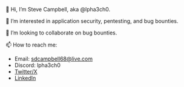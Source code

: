 👋 Hi, I’m Steve Campbell, aka @lpha3ch0.

👀 I’m interested in application security, pentesting, and bug bounties.

💞️ I’m looking to collaborate on bug bounties.

📫 How to reach me:
  - Email: [sdcampbell68@live.com](mailto:sdcampbell68@live.com)
  - Discord: lpha3ch0
  - [Twitter/X](https://twitter.com/lpha3ch0)
  - [LinkedIn](https://www.linkedin.com/in/hack-the-planet/)

<!---
aecyberpro/aecyberpro is a ✨ special ✨ repository because its `README.md` (this file) appears on your GitHub profile.
You can click the Preview link to take a look at your changes.
--->
